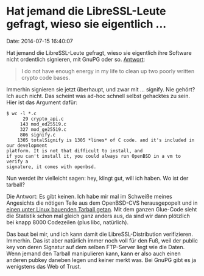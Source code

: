 Hat jemand die LibreSSL-Leute gefragt, wieso sie eigentlich \...
================================================================

Date: 2014-07-15 16:40:07

Hat jemand die LibreSSL-Leute gefragt, wieso sie eigentlich ihre
Software nicht ordentlich signieren, mit GnuPG oder so.
[Antwort](http://marc.info/?l=openbsd-tech&m=140536359803627&w=2):

> I do not have enough energy in my life to clean up two poorly written
> crypto code bases.

Immerhin signieren sie jetzt überhaupt, und zwar mit ... signify. Nie
gehört? Ich auch nicht. Das scheint was ad-hoc schnell selbst gehacktes
zu sein. Hier ist das Argument dafür:

    $ wc -l *.c
          29 crypto_api.c
         143 mod_ed25519.c
         327 mod_ge25519.c
         806 signify.c
        1305 totalSignify is 1305 *lines* of C code. and it's included in our development
    platform. It is not that difficult to install, and
    if you can't install it, you could always run OpenBSD in a vm to verify a
    signature, it comes with openbsd.

Nun werdet ihr vielleicht sagen: hey, klingt gut, will ich haben. Wo ist
der tarball?

Die Antwort: Es gibt keinen. Ich habe mir mal im Schweiße meines
Angesichts die nötigen Teile aus dem OpenBSD-CVS herausgepopelt und in
[einen unter Linux bauenden Tarball getan](http://www.fefe.de/signify/).
Mit dem ganzen Glue-Code sieht die Statistik schon mal gleich ganz
anders aus, da sind wir dann plötzlich bei knapp 8000 Codezeilen (plus
libc, natürlich).

Das baut bei mir, und ich kann damit die LibreSSL-Distribution
verifizieren. Immerhin. Das ist aber natürlich immer noch voll für den
Fuß, weil der public key von deren Signatur auf dem selben FTP-Server
liegt wie die Daten. Wenn jemand den Tarball manipulieren kann, kann er
also auch einen anderen pubkey daneben legen und keiner merkt was. Bei
GnuPG gibt es ja wenigstens das Web of Trust.
